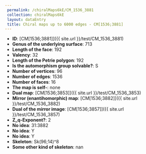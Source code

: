 ```yaml
--- 
 permalink: /chiralMaps6kE/CM_1536_3881 
 collection: chiralMaps6kE
 layout: dataEntry
 title: Chiral maps up to 6000 edges - CM[1536;3881]
---
```


- **ID**: [CM[1536;3881]]({{ site.url }}/test/CM_1536_3881)
- **Genus of the underlying surface**: 713
- **Length of the face**: 192
- **Valency**: 32
- **Length of the Petrie polygon**: 192
- **Is the automorphism group solvable?**: S
- **Number of vertices**: 96
- **Number of edges**: 1536
- **Number of faces**: 16
- **The map is self-**: none
- **Dual map**: [CM[1536;3853]]({{ site.url }}/test/CM_1536_3853)
- **Mirror (enantihomorphic) map**: [CM[1536;3882]]({{ site.url }}/test/CM_1536_3882)
- **Dual of the mirror image**: [CM[1536;3857]]({{ site.url }}/test/CM_1536_3857)
- **Z_q-Exponent?**: 2
- **No idea**:  31:3882
- **No idea**: Y
- **No idea**: Y
- **Skeleton**: Sk(96;14)^8
- **Some other kind of skeleton**: nan
